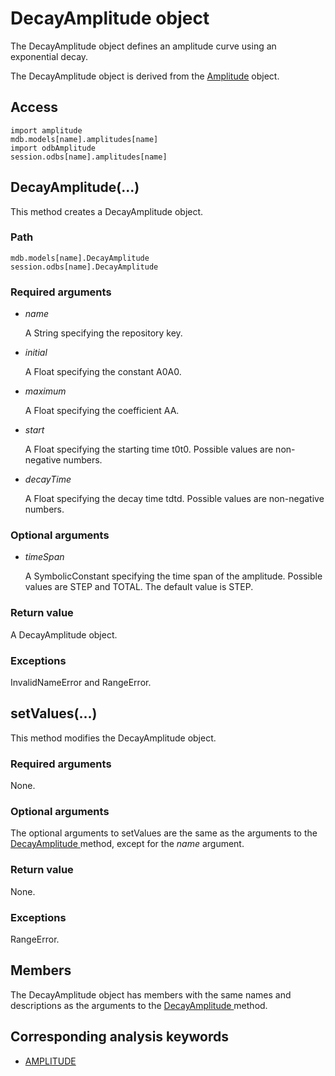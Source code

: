 # DecayAmplitude object

The DecayAmplitude object defines an amplitude curve using an exponential decay.

The DecayAmplitude object is derived from the [Amplitude](https://help.3ds.com/2022/english/DSSIMULIA_Established/SIMACAEKERRefMap/simaker-c-amplitudepyc.htm?ContextScope=all) object.

## Access

```
import amplitude
mdb.models[name].amplitudes[name]
import odbAmplitude
session.odbs[name].amplitudes[name]
```

## DecayAmplitude(...)



This method creates a DecayAmplitude object.



### Path

```
mdb.models[name].DecayAmplitude
session.odbs[name].DecayAmplitude
```

### Required arguments

- *name*

  A String specifying the repository key.

- *initial*

  A Float specifying the constant A0A0.

- *maximum*

  A Float specifying the coefficient AA.

- *start*

  A Float specifying the starting time t0t0. Possible values are non-negative numbers.

- *decayTime*

  A Float specifying the decay time tdtd. Possible values are non-negative numbers.

### Optional arguments

- *timeSpan*

  A SymbolicConstant specifying the time span of the amplitude. Possible values are STEP and TOTAL. The default value is STEP.

### Return value

A DecayAmplitude object.

### Exceptions

InvalidNameError and RangeError.



## setValues(...)



This method modifies the DecayAmplitude object.



### Required arguments

None.

### Optional arguments

The optional arguments to setValues are the same as the arguments to the [DecayAmplitude ](https://help.3ds.com/2022/english/DSSIMULIA_Established/SIMACAEKERRefMap/simaker-c-decayamplitudepyc.htm?ContextScope=all#simaker-decayamplitudedecayamplitudepyc)method, except for the *name* argument.

### Return value

None.

### Exceptions

RangeError.



## Members

The DecayAmplitude object has members with the same names and descriptions as the arguments to the [DecayAmplitude ](https://help.3ds.com/2022/english/DSSIMULIA_Established/SIMACAEKERRefMap/simaker-c-decayamplitudepyc.htm?ContextScope=all#simaker-decayamplitudedecayamplitudepyc)method.



## Corresponding analysis keywords

- [AMPLITUDE](https://help.3ds.com/2022/english/DSSIMULIA_Established/SIMACAEKEYRefMap/simakey-r-amplitude.htm?ContextScope=all#simakey-r-amplitude)
